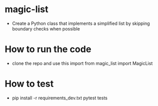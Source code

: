 # magic-list
* Create a Python class that implements a simplified list by skipping boundary checks when possible

# How to run the code
* clone the repo and use this import from magic_list import MagicList

# How to test
* pip install -r requirements_dev.txt pytest tests
